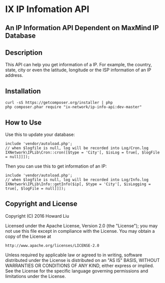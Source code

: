 # IX IP Infomation API #
## An IP Information API Dependent on MaxMind IP Database ##

## Description ##

This API can help you get information of a IP.
For example, the country, state, city or even the latitude, longitude or the ISP information of an IP address.

## Installation ##
```
curl -sS https://getcomposer.org/installer | php
php composer.phar require "ix-network/ip-info-api:dev-master"
```

## How to Use ##
Use this to update your database:
```
include 'vendor/autoload.php';
// when $logfile is null, log will be recorded into Log/Cron.log
IXNetwork\IPLib\Cron::cron([$type = 'City'[, $isLog = true[, $logFile = null]]]);
```

Then you can use this to get information of an IP:
```
include 'vendor/autoload.php';
// when $logfile is null, log will be recorded into Log/Info.log
IXNetwork\IPLib\Info::getInfo($ip[, $type = 'City'[, $isLogging = true[, $logFile = null]]]);
```

## Copyright and License ##

Copyright (C) 2016 Howard Liu

Licensed under the Apache License, Version 2.0 (the "License");
you may not use this file except in compliance with the License.
You may obtain a copy of the License at

    http://www.apache.org/licenses/LICENSE-2.0

Unless required by applicable law or agreed to in writing, software
distributed under the License is distributed on an "AS IS" BASIS,
WITHOUT WARRANTIES OR CONDITIONS OF ANY KIND, either express or implied.
See the License for the specific language governing permissions and
limitations under the License.
